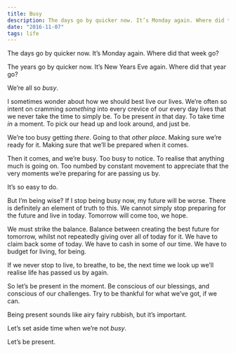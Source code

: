 ```yaml
---
title: Busy
description: The days go by quicker now. It’s Monday again. Where did that week go?
date: "2016-11-07"
tags: life
---
```


The days go by quicker now. It’s Monday again. Where did that week go?

The years go by quicker now. It’s New Years Eve again. Where did that year go?

We’re all so _busy_.

I sometimes wonder about how we should best live our lives. We’re often so intent on cramming _something_ into every crevice of our every day lives that we never take the time to simply be. To be present _in_ that day. To take time _in_ a moment. To pick our head up and look around, and just be.

We’re too busy getting _there_. Going to that _other place_. Making sure we’re ready for it. Making sure that we’ll be prepared when it comes.

Then it comes, and we’re busy. Too busy to notice. To realise that anything much is going on. Too numbed by constant movement to appreciate that the very moments we’re preparing for are passing us by.

It’s so easy to do.

But I’m being wise? If I stop being busy now, my future will be worse. There is definitely an element of truth to this. We cannot simply stop preparing for the future and live in today. Tomorrow will come too, we hope.

We must strike the balance. Balance between creating the best future for tomorrow, whilst not repeatedly giving over all of today for it. We have to claim back some of today. We have to cash in some of our time. We have to budget for living, for being.

If we never stop to live, to breathe, to be, the next time we look up we’ll realise life has passed us by again.

So let’s be present in the moment. Be conscious of our blessings, and conscious of our challenges. Try to be thankful for what we’ve got, if we can.

Being present sounds like airy fairy rubbish, but it’s important.

Let’s set aside time when we’re not _busy_.

Let’s be present.
